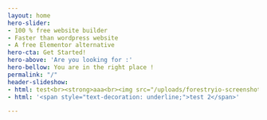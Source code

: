 ```yaml
---
layout: home
hero-slider:
- 100 % free website builder
- Faster than wordpress website
- A free Elementor alternative
hero-cta: Get Started!
hero-above: 'Are you looking for :'
hero-bellow: You are in the right place !
permalink: "/"
header-slideshow:
- html: test<br><strong>aaa<br><img src="/uploads/forestryio-screenshot.jpg"></strong>
- html: '<span style="text-decoration: underline;">test 2</span>'

---
```

